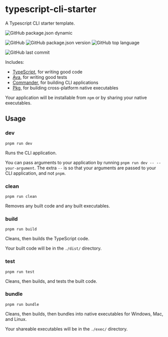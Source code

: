 # typescript-cli-starter

A Typescript CLI starter template.

![GitHub package.json dynamic](https://img.shields.io/github/package-json/keywords/isBatak/typescript-cli-starter.svg?style=flat-square)

![GitHub](https://img.shields.io/github/license/isBatak/typescript-cli-starter.svg?style=flat-square)
![GitHub package.json version](https://img.shields.io/github/package-json/v/isBatak/typescript-cli-starter.svg?style=flat-square)
![GitHub top language](https://img.shields.io/github/languages/top/isBatak/typescript-cli-starter.svg?style=flat-square)

![GitHub last commit](https://img.shields.io/github/last-commit/isBatak/typescript-cli-starter.svg?style=flat-square)

Includes:

- [TypeScript](https://www.typescriptlang.org/), for writing good code
- [Ava](https://www.npmjs.com/package/ava), for writing good tests
- [Commander](https://www.npmjs.com/package/commander), for building CLI applications
- [Pkg](https://www.npmjs.com/package/pkg), for building cross-platform native executables

Your application will be installable from `npm` or by sharing your native executables.

## Usage

### **dev**

`pnpm run dev`

Runs the CLI application.

You can pass arguments to your application by running `pnpm run dev -- --your-argument`. The extra `--` is so that your arguments are passed to your CLI application, and not `pnpm`.

### **clean**

`pnpm run clean`

Removes any built code and any built executables.

### **build**

`pnpm run build`

Cleans, then builds the TypeScript code.

Your built code will be in the `./dist/` directory.

### **test**

`pnpm run test`

Cleans, then builds, and tests the built code.

### **bundle**

`pnpm run bundle`

Cleans, then builds, then bundles into native executables for Windows, Mac, and Linux.

Your shareable executables will be in the `./exec/` directory.
